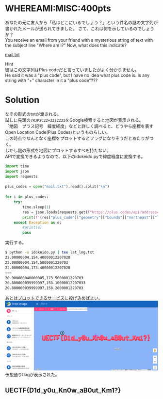 # WHEREAMI:MISC:400pts
あなたの元に友人から「私はどこにいるでしょう？」という件名の謎の文字列が書かれたメールが送られてきました。 さて、これは何を示しているのでしょうか？  
You receive an email from your friend with a mysterious string of text with the subject line "Where am I?" Now, what does this indicate?  

[mail.txt](mail.txt)  

Hint  
彼はこの文字列はPlus codeだと言っていましたがよく分かりません。  
He said it was a "plus code", but I have no idea what plus code is. Is any string with "+" character in it a "plus code"???  

# Solution
なぞの形式のtxtが渡される。  
試しに先頭の`7RJP2C22+2222222`をGoogle検索すると地図が表示される。  
「地図　プラス記号　緯度経度」などと詳しく調べると、どうやら座標を表すOpen Location Code(Plus Codes)というものらしい。  
この時点でなんとなく座標をプロットするとフラグになりそうだとあたりがつく。  
しかし謎の形式を地図にプロットするすべを持たない。  
APIで変換できるようなので、以下のidokeido.pyで緯度経度に変換する。  
```python
import time
import json
import requests

plus_codes = open("mail.txt").read().split("\n")

for i in plus_codes:
    try:
        time.sleep(1)
        res = json.loads(requests.get(f"https://plus.codes/api?address={i}".replace("+", "%2B")).text)
        print(f'{res["plus_code"]["geometry"]["bounds"]["northeast"]["lat"]},{res["plus_code"]["geometry"]["bounds"]["northeast"]["lng"]}')
    except Exception as e:
        #print(e)
        pass
```
実行する。  
```bash
$ python -u idokeido.py | tee lat_lng.txt
22.00000004,154.40000012207028
22.00000004,154.5000001220703
22.00000004,173.40000012207028
~~~
20.900000040000005,173.5000001220703
20.800000039999997,158.10000012207033
20.800000039999997,158.2000001220703
```
あとは[プロットできるサービス](https://www.tree-maps.com/plot/)に投げ込めばよい。  
![flag.png](images/flag.png)  
予想通りflagが表示された。  

## UECTF{D1d_y0u_Kn0w_aB0ut_Km1?}